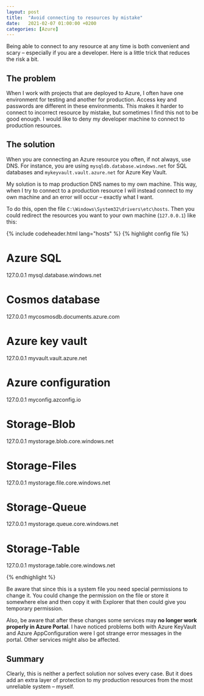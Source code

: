 ```yaml
---
layout: post
title:  "Avoid connecting to resources by mistake"
date:   2021-02-07 01:00:00 +0200
categories: [Azure] 
---
```


Being able to connect to any resource at any time is both convenient and scary –
especially if you are a developer. Here is a little trick that reduces the risk
a bit.

## The problem

When I work with projects that are deployed to Azure, I often have one
environment for testing and another for production. Access key and passwords are
different in these environments. This makes it harder to connect to incorrect
resource by mistake, but sometimes I find this not to be good enough. I would
like to deny my developer machine to connect to production resources.

## The solution

When you are connecting an Azure resource you often, if not always, use DNS. For
instance, you are using `mysqldb.database.windows.net` for SQL databases and
`mykeyvault.vault.azure.net` for Azure Key Vault.

My solution is to map production DNS names to my own machine. This way, when I
try to connect to a production resource I will instead connect to my own machine
and an error will occur – exactly what I want.

To do this, open the file `C:\Windows\System32\drivers\etc\hosts`. Then you
could redirect the resources you want to your own machine (`127.0.0.1`) like
this:

{% include codeheader.html lang="hosts" %}
{% highlight config file %}

# Azure SQL
127.0.0.1	mysql.database.windows.net

# Cosmos database
127.0.0.1	mycosmosdb.documents.azure.com
# Azure key vault
127.0.0.1	myvault.vault.azure.net
# Azure configuration 
127.0.0.1	myconfig.azconfig.io

# Storage-Blob
127.0.0.1	mystorage.blob.core.windows.net
# Storage-Files
127.0.0.1	mystorage.file.core.windows.net
# Storage-Queue
127.0.0.1	mystorage.queue.core.windows.net
# Storage-Table
127.0.0.1	mystorage.table.core.windows.net

{% endhighlight %}

Be aware that since this is a system file you need special permissions to change
it. You could change the permission on the file or store it somewhere else and
then copy it with Explorer that then could give you temporary permission.

Also, be aware that after these changes some services may **no longer work
properly in Azure Portal**. I have noticed problems both with Azure KeyVault and
Azure AppConfiguration were I got strange error messages in the portal. Other
services might also be affected.

## Summary

Clearly, this is neither a perfect solution nor solves every case. But it does
add an extra layer of protection to my production resources from the most
unreliable system – myself.
